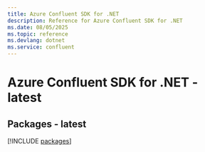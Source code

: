 ```yaml
---
title: Azure Confluent SDK for .NET
description: Reference for Azure Confluent SDK for .NET
ms.date: 08/05/2025
ms.topic: reference
ms.devlang: dotnet
ms.service: confluent
---
```

# Azure Confluent SDK for .NET - latest
## Packages - latest
[!INCLUDE [packages](confluent-index.md)]